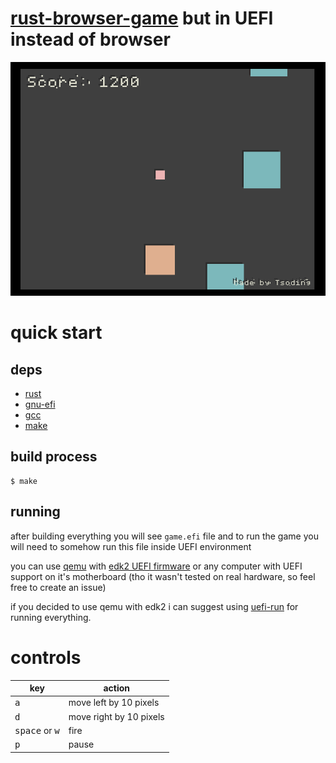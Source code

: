 # [rust-browser-game](https://github.com/tsoding/rust-browser-game) but in UEFI instead of browser

![thumbnail](./thumbnail.png)

# quick start

## deps
+ [rust](https://rust-lang.org/)
+ [gnu-efi](https://github.com/vathpela/gnu-efi)
+ [gcc](https://gcc.gnu.org/)
+ [make](https://www.gnu.org/software/make/make.html)

## build process
```shell
$ make
```

## running

after building everything you will see `game.efi` file and to run the game you will need to somehow run this file inside UEFI environment

you can use [qemu](http://www.qemu.org) with [edk2 UEFI firmware](https://github.com/tianocore/edk2) or any computer with UEFI support on it's motherboard (tho it wasn't tested on real hardware, so feel free to create an issue)

if you decided to use qemu with edk2 i can suggest using [uefi-run](https://github.com/Richard-W/uefi-run) for running everything.

# controls

| key                              | action                  |
|----------------------------------|-------------------------|
| <kbd>a</kbd>                     | move left by 10 pixels  |
| <kbd>d</kbd>                     | move right by 10 pixels |
| <kbd>space</kbd> or <kbd>w</kbd> | fire                    |
| <kbd>p</kbd>                     | pause                   |
